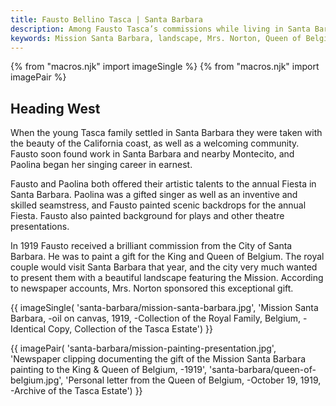 ```yaml
---
title: Fausto Bellino Tasca | Santa Barbara
description: Among Fausto Tasca’s commissions while living in Santa Barbara were the design and execution of interior decorative work for several estate homes in Montecito. He was awarded the prestigious and important commission of painting a gift for the King and Queen of Belgium.
keywords: Mission Santa Barbara, landscape, Mrs. Norton, Queen of Belgium, oil painting
---
```

{% from "macros.njk" import imageSingle %}
{% from "macros.njk" import imagePair %}

## Heading West

When the young Tasca family settled in Santa Barbara they were taken with the beauty of the California coast, as well as a welcoming community. Fausto soon found work in Santa Barbara and nearby Montecito, and Paolina began her singing career in earnest.


Fausto and Paolina both offered their artistic talents to the annual Fiesta in Santa Barbara. Paolina was a gifted singer as well as an inventive and skilled seamstress, and Fausto painted scenic backdrops for the annual Fiesta. Fausto also painted background for plays and other theatre presentations.


In 1919 Fausto received a brilliant commission from the City of Santa Barbara. He was to paint a gift for the King and Queen of Belgium. The royal couple would visit Santa Barbara that year, and the city very much wanted to present them with a beautiful landscape featuring the Mission. According to newspaper accounts, Mrs. Norton sponsored this exceptional gift.

{{ imageSingle(
'santa-barbara/mission-santa-barbara.jpg',
'Mission Santa Barbara, -oil on canvas, 1919, -Collection of the Royal Family, Belgium, -Identical Copy, Collection of the Tasca Estate')
}}

{{ imagePair(
'santa-barbara/mission-painting-presentation.jpg',
'Newspaper clipping documenting the gift of the Mission Santa Barbara painting to the King & Queen of Belgium, -1919',
'santa-barbara/queen-of-belgium.jpg',
'Personal letter from the Queen of Belgium, -October 19, 1919, -Archive of the Tasca Estate')
}}
